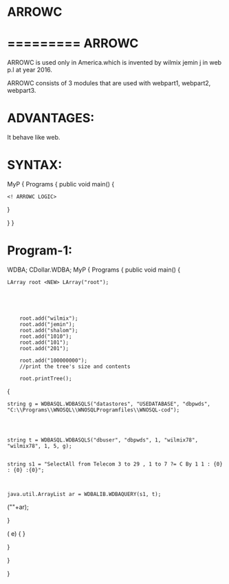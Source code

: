 # ARROWC
=========
ARROWC
=======

ARROWC  is  used  only  in  America.which  is  invented  by wilmix jemin j in  web p.l at year  2016.


ARROWC consists of  3  modules  that  are   used  with  webpart1, webpart2, webpart3.



ADVANTAGES:
===========

It behave  like  web.


SYNTAX:
=======


<ARROWC>
<IMPORT> 
<PACK> MyP
{
    <CLASS> Programs
    {
          public void main()
        {
		
	<! ARROWC LOGIC>


}

}
}


Program-1:
==========

<ARROWC>
<USE> WDBA;
<USE> CDollar.WDBA;
<IMPORT> 
<PACK> MyP
{
    <CLASS> Programs
    {
          public void main()
        {
		
	LArray root <NEW> LArray("root");
		
	
		
		
		
		root.add("wilmix");
		root.add("jemin");
		root.add("shalom");
		root.add("1010");
		root.add("101");
		root.add("201");
		
		root.add("100000000");
		//print the tree's size and contents
		
		root.printTree();


<TRY>
{

    string g = WDBASQL.WDBASQLS("datastores", "USEDATABASE", "dbpwds", "C:\\Programs\\WNOSQL\\WNOSQLProgramfiles\\WNOSQL-cod");




    string t = WDBASQL.WDBASQLS("dbuser", "dbpwds", 1, "wilmix78", "wilmix78", 1, 5, g);


    string s1 = "SelectAll from Telecom 3 to 29 , 1 to 7 ?= C By 1 1 : {0} : {0} :{0}";



    java.util.ArrayList ar = WDBALIB.WDBAQUERY(s1, t);


<PRINTLN>(""+ar);




}

<CATCH> (<EXE> e) { }


		
}


}

}

